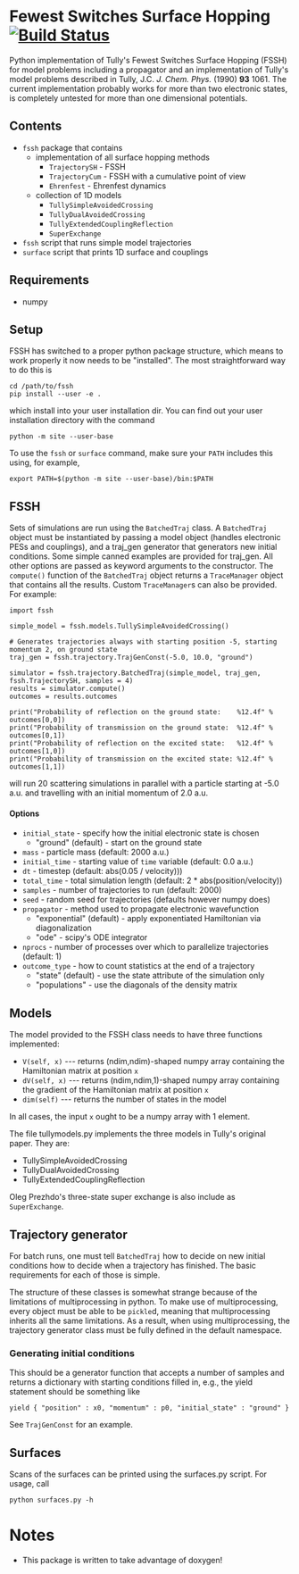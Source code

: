 # Fewest Switches Surface Hopping [![Build Status](https://travis-ci.org/smparker/FSSH.svg?branch=master)](https://travis-ci.org/smparker/FSSH)
Python implementation of Tully's Fewest Switches Surface Hopping (FSSH) for model problems including
a propagator and an implementation of Tully's model problems described in Tully, J.C. _J. Chem. Phys._ (1990) **93** 1061.
The current implementation probably works for more than two electronic states, is completely untested for more than
one dimensional potentials.

## Contents
* `fssh` package that contains
  - implementation of all surface hopping methods
    - `TrajectorySH` - FSSH
    - `TrajectoryCum` - FSSH with a cumulative point of view
    - `Ehrenfest` - Ehrenfest dynamics
  - collection of 1D models
    - `TullySimpleAvoidedCrossing`
    - `TullyDualAvoidedCrossing`
    - `TullyExtendedCouplingReflection`
    - `SuperExchange`
* `fssh` script that runs simple model trajectories
* `surface` script that prints 1D surface and couplings

## Requirements
* numpy

## Setup
FSSH has switched to a proper python package structure, which means to work properly it now needs to be "installed". The
most straightforward way to do this is

    cd /path/to/fssh
    pip install --user -e .

which install into your user installation dir. You can find out your user installation
directory with the command

    python -m site --user-base

To use the `fssh` or `surface` command, make sure your `PATH` includes this using, for example,

    export PATH=$(python -m site --user-base)/bin:$PATH


## FSSH
Sets of simulations are run using the `BatchedTraj` class. A `BatchedTraj` object must be instantiated by passing a model object
(handles electronic PESs and couplings), and a traj_gen
generator that generators new initial conditions. Some simple canned examples are provided for traj_gen. All
other options are passed as keyword arguments to the constructor. The `compute()` function of the 
`BatchedTraj` object returns a `TraceManager` object that contains all the results. Custom `TraceManager`s can also be
provided. For example:

    import fssh

    simple_model = fssh.models.TullySimpleAvoidedCrossing()

    # Generates trajectories always with starting position -5, starting momentum 2, on ground state
    traj_gen = fssh.trajectory.TrajGenConst(-5.0, 10.0, "ground")

    simulator = fssh.trajectory.BatchedTraj(simple_model, traj_gen, fssh.TrajectorySH, samples = 4)
    results = simulator.compute()
    outcomes = results.outcomes

    print("Probability of reflection on the ground state:    %12.4f" % outcomes[0,0])
    print("Probability of transmission on the ground state:  %12.4f" % outcomes[0,1])
    print("Probability of reflection on the excited state:   %12.4f" % outcomes[1,0])
    print("Probability of transmission on the excited state: %12.4f" % outcomes[1,1])

will run 20 scattering simulations in parallel with a particle starting at -5.0 a.u. and travelling with an initial momentum of 2.0 a.u.

#### Options
* `initial_state` - specify how the initial electronic state is chosen
    * "ground" (default) - start on the ground state
* `mass` - particle mass (default: 2000 a.u.)
* `initial_time` - starting value of `time` variable (default: 0.0 a.u.)
* `dt` - timestep (default: abs(0.05 / velocity)))
* `total_time` - total simulation length (default: 2 * abs(position/velocity))
* `samples` - number of trajectories to run (default: 2000)
* `seed` - random seed for trajectories (defaults however numpy does)
* `propagator` - method used to propagate electronic wavefunction
    * "exponential" (default) - apply exponentiated Hamiltonian via diagonalization
    * "ode" - scipy's ODE integrator
* `nprocs` - number of processes over which to parallelize trajectories (default: 1)
* `outcome_type` - how to count statistics at the end of a trajectory
    * "state" (default) - use the state attribute of the simulation only
    * "populations" - use the diagonals of the density matrix

## Models
The model provided to the FSSH class needs to have three functions implemented:

* `V(self, x)` --- returns (ndim,ndim)-shaped numpy array containing the Hamiltonian matrix at position `x`
* `dV(self, x)` --- returns (ndim,ndim,1)-shaped numpy array containing the gradient of the Hamiltonian matrix at position `x`
* `dim(self)` --- returns the number of states in the model

In all cases, the input `x` ought to be a numpy array with 1 element.

The file tullymodels.py implements the three models in Tully's original paper. They are:

* TullySimpleAvoidedCrossing
* TullyDualAvoidedCrossing
* TullyExtendedCouplingReflection

Oleg Prezhdo's three-state super exchange is also include as `SuperExchange`.

## Trajectory generator
For batch runs, one must tell `BatchedTraj` how to decide on new initial conditions
how to decide when a trajectory has finished. The basic requirements for each of those
is simple.

The structure of these classes is somewhat strange because of the limitations of
multiprocessing in python. To make use of multiprocessing, every object
must be able to be `pickle`d, meaning that multiprocessing inherits all the
same limitations. As a result, when using multiprocessing, the trajectory generator class must
be fully defined in the default namespace.

### Generating initial conditions
This should be a generator function that accepts a number of samples
and returns a dictionary with starting conditions filled in, e.g.,
the yield statement should be something like

    yield { "position" : x0, "momentum" : p0, "initial_state" : "ground" }

See `TrajGenConst` for an example.

## Surfaces
Scans of the surfaces can be printed using the surfaces.py script. For usage, call

    python surfaces.py -h

# Notes
* This package is written to take advantage of doxygen!
